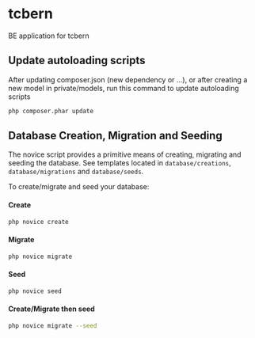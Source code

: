 # tcbern
BE application for tcbern

## Update autoloading scripts

After updating composer.json (new dependency or ...), or after creating a new
model in private/models, run this command to update autoloading scripts
```bash
php composer.phar update
```

## Database Creation, Migration and Seeding

The novice script provides a primitive means of creating, migrating and seeding the database.
See templates located in `database/creations`, `database/migrations` and `database/seeds`.

To create/migrate and seed your database:
#### Create
```bash
php novice create
```

#### Migrate
```bash
php novice migrate
```

#### Seed
```bash
php novice seed
```

#### Create/Migrate then seed
```bash
php novice migrate --seed
```
